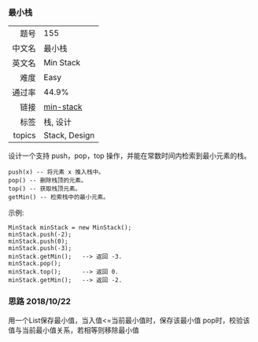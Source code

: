 ### 最小栈
|	|	|
|---:|:---|
|题号|155|
|中文名|最小栈|
|英文名|Min Stack|
|难度|Easy|
|通过率|44.9%|
|链接|[min-stack](https://leetcode-cn.com/problems/min-stack/description/)|
|标签|栈, 设计|
|topics|Stack, Design|


设计一个支持 push，pop，top 操作，并能在常数时间内检索到最小元素的栈。

	push(x) -- 将元素 x 推入栈中。
	pop() -- 删除栈顶的元素。
	top() -- 获取栈顶元素。
	getMin() -- 检索栈中的最小元素。

示例:

```
MinStack minStack = new MinStack();
minStack.push(-2);
minStack.push(0);
minStack.push(-3);
minStack.getMin();   --> 返回 -3.
minStack.pop();
minStack.top();      --> 返回 0.
minStack.getMin();   --> 返回 -2.

```



### 思路 2018/10/22
用一个List保存最小值，当入值<=当前最小值时，保存该最小值
pop时，校验该值与当前最小值关系，若相等则移除最小值